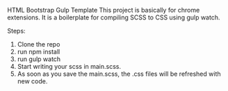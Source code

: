 HTML Bootstrap Gulp Template
This project is basically for chrome extensions. It is a boilerplate for compiling SCSS to CSS using gulp watch.

Steps: 
1. Clone the repo
2. run npm install
3. run gulp watch
4. Start writing your scss in main.scss. 
5. As soon as you save the main.scss, the .css files will be refreshed with new code. 

